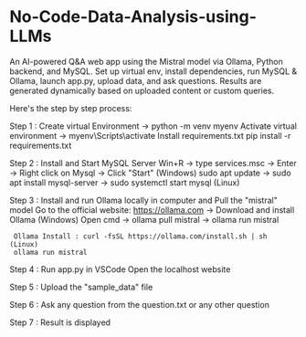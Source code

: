 # No-Code-Data-Analysis-using-LLMs
An AI-powered Q&amp;A web app using the Mistral model via Ollama, Python backend, and MySQL. Set up virtual env, install dependencies, run MySQL &amp; Ollama, launch app.py, upload data, and ask questions. Results are generated dynamically based on uploaded content or custom queries.


Here's the step by step process:

Step 1 : Create virtual Environment -> python -m venv myenv
	 Activate virtual environment -> myenv\Scripts\activate
	 Install requirements.txt
	 pip install -r requirements.txt

Step 2 : Install and Start MySQL Server
	 Win+R -> type services.msc -> Enter -> Right click on Mysql -> Click "Start" (Windows)
	 sudo apt update -> sudo apt install mysql-server -> sudo systemctl start mysql (Linux)

Step 3 : Install and run Ollama locally in computer and Pull the "mistral" model
	 Go to the official website: https://ollama.com -> Download and install Ollama (Windows)
	 Open cmd -> ollama pull mistral -> ollama run mistral

	 Ollama Install : curl -fsSL https://ollama.com/install.sh | sh (Linux)
	 ollama run mistral 

Step 4 : Run app.py in VSCode
	 Open the localhost website

Step 5 : Upload the "sample_data" file

Step 6 : Ask any question from the question.txt or any other question 

Step 7 : Result is displayed


